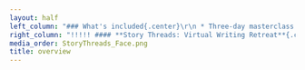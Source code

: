 ```yaml
---
layout: half
left_column: "### What's included{.center}\r\n * Three-day masterclass that goes deep into one topic for the whole weekend\r\n * 4 one-hour sessions on common issues that relate to characters in fiction\r\n * Daily critique groups + feedback on the first 10 pages of your manuscript\r\n * Lots of time for writing while connecting with other writers\r\n \r\nBecause our Unraveling Character Retreat has 3 editors, each participant will be able to pick from [3 masterclass topics and 12 session topics](/story-threads#class-descriptions).\r\n"
right_column: "!!!!! #### **Story Threads: Virtual Writing Retreat**{.center}\r\n!!!!! ##### **February 4-7, 2021**{.center}\r\n!!!!! Application window opens: October 1, 2020\r\n!!!!! \r\n!!!!! Application window closes: November 1, 2020\r\n!!!!! \r\n!!!!! Chosen participants are notified: November 16, 2020\r\n!!!!! \r\n!!!!! Deposit due: December 1, 2020\r\n!!!!! \r\n!!!!! Final payment due: January 15, 2021\r\n!!!!! \r\n!!!!! First ten pages due: January 20, 2021\r\n!!!!! \r\n!!!!! **Editors**\r\n!!!!! \r\n!!!!! Jeni Chappelle </br>\r\n!!!!! Tiffany Grimes</br>\r\n!!!!! Carly Hayward</br>\r\n!!!!! \r\n!!!!! **Cost: $895**"
media_order: StoryThreads_Face.png
title: overview
---
```


